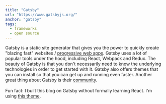 ```yaml
---
title: "Gatsby"
url: "https://www.gatsbyjs.org/"
anchor: "gatsby"
tags:
  - frameworks
  - open source
---
```


Gatsby is a static site generator that gives you the power to quickly create "blazing fast" websites / [progressive web apps](https://ionicframework.com/docs/intro/what-are-progressive-web-apps). Gatsby uses a lot of popular tools under the hood, including React, Webpack and Redux. The beauty of Gatsby is that you don't necessarily need to know the underlying technologies in order to get started with it. Gatsby also offers themes that you can install so that you can get up and running even faster. Another great thing about Gatsby is their [community](https://www.gatsbyjs.org/docs/gatsby-core-philosophy/#you-belong-here).
<br />
<br />
Fun fact: I built this blog on Gatsby without formally learning React. I'm using [this theme](https://gatsby-starter-v2-casper.netlify.com/).
